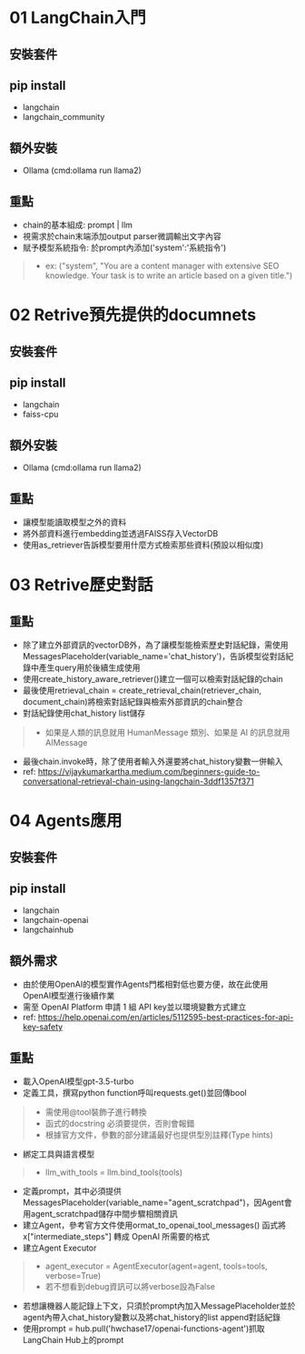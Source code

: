 01 LangChain入門
===
安裝套件
---
pip install 
---
- langchain 
- langchain_community

額外安裝
---
- Ollama (cmd:ollama run llama2)

重點
---
- chain的基本組成: prompt | llm
- 視需求於chain末端添加output parser微調輸出文字內容
- 賦予模型系統指令: 於prompt內添加('system':'系統指令')
>- ex: ("system", "You are a content manager with extensive SEO knowledge. Your task is to write an article based on a given title.")

02 Retrive預先提供的documnets
===
安裝套件
---
pip install 
---
- langchain 
- faiss-cpu

額外安裝
---
- Ollama (cmd:ollama run llama2)

重點
---
- 讓模型能讀取模型之外的資料
- 將外部資料進行embedding並透過FAISS存入VectorDB
- 使用as_retriever告訴模型要用什麼方式檢索那些資料(預設以相似度)

03 Retrive歷史對話
===

重點
---
- 除了建立外部資訊的vectorDB外，為了讓模型能檢索歷史對話紀錄，需使用MessagesPlaceholder(variable_name='chat_history')，告訴模型從對話紀錄中產生query用於後續生成使用
- 使用create_history_aware_retriever()建立一個可以檢索對話紀錄的chain
- 最後使用retrieval_chain = create_retrieval_chain(retriever_chain, document_chain)將檢索對話紀錄與檢索外部資訊的chain整合
- 對話紀錄使用chat_history list儲存
>- 如果是人類的訊息就用 HumanMessage 類別、如果是 AI 的訊息就用 AIMessage
- 最後chain.invoke時，除了使用者輸入外還要將chat_history變數一併輸入
- ref: https://vijaykumarkartha.medium.com/beginners-guide-to-conversational-retrieval-chain-using-langchain-3ddf1357f371

04 Agents應用
===
安裝套件
---
pip install 
---
- langchain 
- langchain-openai 
- langchainhub

額外需求
---
- 由於使用OpenAI的模型實作Agents門檻相對低也要方便，故在此使用OpenAI模型進行後續作業
- 需至 OpenAI Platform 申請 1 組 API key並以環境變數方式建立
- ref: https://help.openai.com/en/articles/5112595-best-practices-for-api-key-safety

重點
---
- 載入OpenAI模型gpt-3.5-turbo
- 定義工具，撰寫python function呼叫requests.get()並回傳bool
>- 需使用@tool裝飾子進行轉換
>- 函式的docstring 必須要提供，否則會報錯
>- 根據官方文件，參數的部分建議最好也提供型別註釋(Type hints)
- 綁定工具與語言模型
>- llm_with_tools = llm.bind_tools(tools)
- 定義prompt，其中必須提供MessagesPlaceholder(variable_name="agent_scratchpad")，因Agent會用agent_scratchpad儲存中間步驟相關資訊
- 建立Agent，參考官方文件使用ormat_to_openai_tool_messages() 函式將 x["intermediate_steps"] 轉成 OpenAI 所需要的格式
- 建立Agent Executor
>- agent_executor = AgentExecutor(agent=agent, tools=tools, verbose=True)
>- 若不想看到debug資訊可以將verbose設為False
- 若想讓機器人能記錄上下文，只須於prompt內加入MessagePlaceholder並於agent內帶入chat_history變數以及將chat_history的list append對話紀錄
- 使用prompt = hub.pull('hwchase17/openai-functions-agent')抓取LangChain Hub上的prompt